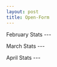 ```yaml
---
layout: post
title: Open-Form 
---
```

February Stats ---

March Stats ---

April Stats ---

<!-- more -->